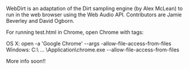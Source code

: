 WebDirt is an adaptation of the Dirt sampling engine (by Alex McLean) to run in the web browser 
using the Web Audio API. Contributors are Jamie Beverley and David Ogborn.

For running test.html in Chrome, open Chrome with tags:

OS X:  open -a 'Google Chrome' --args -allow-file-access-from-files
Windows:  C:\ ... \Application\chrome.exe --allow-file-access-from-files


More info soon!!

